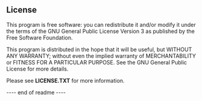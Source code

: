 

## License

This program is free software: you can redistribute it and/or modify
it under the terms of the GNU General Public License Version 3 as published by
the Free Software Foundation.

This program is distributed in the hope that it will be useful,
but WITHOUT ANY WARRANTY; without even the implied warranty of
MERCHANTABILITY or FITNESS FOR A PARTICULAR PURPOSE.  See the
GNU General Public License for more details.

Please see **LICENSE.TXT** for more information.

---- end of readme ----
